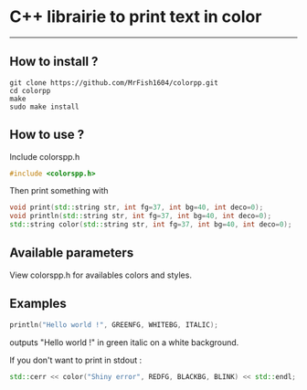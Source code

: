 # C++ librairie to print text in color
--------------------------------------

## How to install ?
```
git clone https://github.com/MrFish1604/colorpp.git
cd colorpp
make
sudo make install
```

## How to use ?
Include colorspp.h
```cpp
#include <colorspp.h> 
```

Then print something with
```cpp
void print(std::string str, int fg=37, int bg=40, int deco=0);
void println(std::string str, int fg=37, int bg=40, int deco=0);
std::string color(std::string str, int fg=37, int bg=40, int deco=0);
```
## Available parameters
View colorspp.h for availables colors and styles.

## Examples
```cpp
println("Hello world !", GREENFG, WHITEBG, ITALIC);
```
outputs "Hello world !" in green italic on a white background.

If you don't want to print in stdout :
```cpp
std::cerr << color("Shiny error", REDFG, BLACKBG, BLINK) << std::endl;
```
